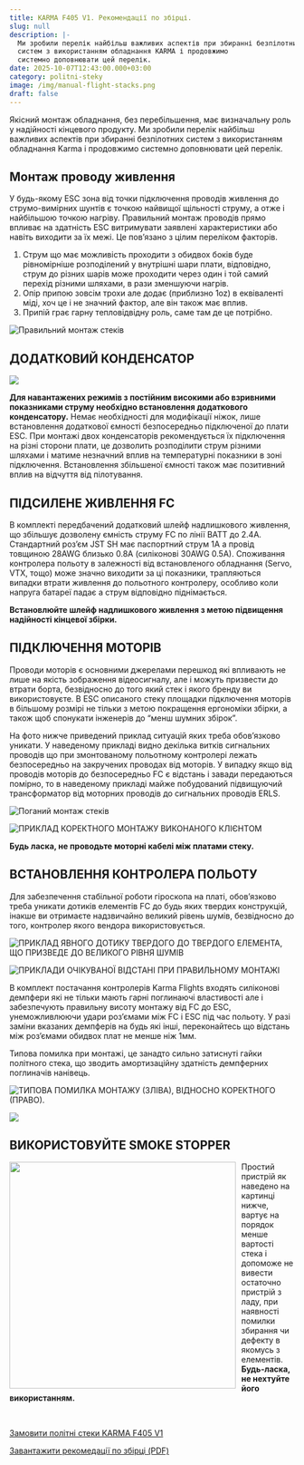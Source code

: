 ```yaml
---
title: KARMA F405 V1. Рекомендації по збірці.
slug: null
description: |-
  Ми зробили перелік найбільш важливих аспектів при збиранні безпілотних
  систем з використанням обладнання KARMA і продовжимо
  системно доповнювати цей перелік.
date: 2025-10-07T12:43:00.000+03:00
category: politni-steky
image: /img/manual-flight-stacks.png
draft: false
---
```

<p class="text-center">Якісний монтаж обладнання, без перебільшення, має 
визначальну роль у надійності кінцевого продукту. Ми зробили 
перелік найбільш важливих аспектів при збиранні безпілотних 
систем з використанням обладнання Karma і продовжимо 
системно доповнювати цей перелік. 
</p>
<h2>Монтаж проводу живлення</h2>
<p>У будь-якому ESC зона від точки підключення проводів живлення до
струмо-вимірних шунтів є точкою найвищої щільності струму, а отже і
найбільшою точкою нагріву. Правильний монтаж проводів прямо впливає на
здатність ESC витримувати заявлені характеристики або навіть виходити за їх
межі. Це пов’язано з цілим переліком факторів. </p>

<ol>
<li>Струм що має можливість проходити з обидвох боків буде рівномірніше
розподілений у внутрішні шари плати, відповідно, струм до різних шарів
може проходити через один і той самий перехід різними шляхами, в рази
зменшуючи нагрів.</li>
<li>Опір припою зовсім трохи але додає (приблизно 1oz) в еквіваленті міді, хоч це і не значний фактор,  але він також має вплив.</li>
<li>Припій грає гарну тепловідвідну роль, саме там де це потрібно.</li>
</ol>
<div class="text-center">

![Правильний монтаж стеків](/img/pravilniy_montaz_stekiv.jpg "Правильний монтаж політних стеків")

</div>

<h2>ДОДАТКОВИЙ КОНДЕНСАТОР</h2>

<div class="text-center">

![](/img/kondensator.jpg)

</div>

<p>
<strong>Для навантажених режимів з постійним високими або взривними
показниками струму необхідно встановлення додаткового конденсатору.</strong>
Немає необхідності для модифікації ніжок, лише встановлення додаткової
ємності безпосередньо підключеної до плати ESC. При монтажі двох
конденсаторів рекомендується їх підключення на різні сторони плати, це
дозволить розподілити струм різними шляхами і матиме незначний вплив на
температурні показники в зоні підключення. Встановлення збільшеної ємності
також має позитивний вплив на відчуття від пілотування.

</p>

<h2>ПІДСИЛЕНЕ ЖИВЛЕННЯ FC</h2>

<p>
В комплекті передбачений додатковий шлейф надлишкового живлення, що 
збільшує дозволену ємність струму FC по лінії BATT до 2.4А. Стандартний роз’єм 
JST SH має паспортний струм 1А а провід товщиною 28AWG близько 0.8A 
(силіконові 30AWG 0.5A). Споживання контролера польоту в залежності від 
встановленого обладнання (Servo, VTX, тощо) може значно виходити за ці 
показники, трапляються випадки втрати живлення до польотного контролеру, 
особливо коли напруга батареї падає а струм відповідно піднімається.
</p>

<p><strong>
Встановлюйте шлейф надлишкового живлення з метою підвищення 
надійності кінцевої збірки. 

</strong></p>

<h2>
ПІДКЛЮЧЕННЯ МОТОРІВ 

</h2>

<p>
Проводи моторів є основними джерелами перешкод які впливають не лише на 
якість зображення відеосигналу, але і можуть призвести до втрати борта, 
безвідносно до того який стек і якого бренду ви використовуєте. В ESC 
описаного стеку площадки підключення моторів в більшому розмірі не тільки з 
метою покращення ергономіки збірки, а також щоб спонукати інженерів до 
“менш шумних збірок”. 

</p>

<p>
На фото нижче приведений приклад ситуацій яких треба обов’язково уникати. 
У наведеному прикладі видно декілька витків сигнальних проводів що при 
змонтованому польотному контролері лежать безпосередньо на закручених 
проводах від моторів. У випадку якщо від проводів моторів до безпосередньо 
FC є відстань і завади передаються помірно, то в наведеному прикладі майже 
побудований підвищуючий трансформатор від моторних проводів до 
сигнальних проводів ERLS.

</p>

<div class="flex  items-center justify-center flex-col">

![Поганий монтаж стеків](/img/bad_montaz.jpg)

![ПРИКЛАД КОРЕКТНОГО  МОНТАЖУ ВИКОНАНОГО  КЛІЄНТОМ](/img/good_montaz.jpg)

<p><strong>
Будь ласка, не проводьте моторні кабелі між платами стеку. 

</strong></p>

</div>

<h2>
ВСТАНОВЛЕННЯ КОНТРОЛЕРА ПОЛЬОТУ
</h2>
<p>
Для забезпечення стабільної роботи гіроскопа на платі, обов’язково треба 
уникати дотиків елементів FC до будь яких твердих конструкцій, інакше ви 
отримаєте надзвичайно великий рівень шумів, безвідносно до того, контролер 
якого вендора використовується. 

</p>

![ПРИКЛАД  ЯВНОГО ДОТИКУ  ТВЕРДОГО ДО ТВЕРДОГО  ЕЛЕМЕНТА, ЩО ПРИЗВЕДЕ  ДО ВЕЛИКОГО РІВНЯ ШУМІВ](/img/kontroler-bad.jpg)

![ПРИКЛАДИ ОЧІКУВАНОЇ  ВІДСТАНІ ПРИ  ПРАВИЛЬНОМУ МОНТАЖІ](/img/kontroler-good.jpg)

<p>
В комплект постачання контролерів Karma Flights входять силіконові 
демпфери які не тільки мають гарні поглинаючі властивості але і забезпечують 
правильну висоту монтажу від FC до ESC, унеможливлюючи удари роз’ємами 
між FC і ESC під час польоту. У разі заміни вказаних демпферів на будь які інші, 
переконайтесь що відстань між роз’ємами обидвох плат не менше ніж 1мм.

</p>

<p>
Типова помилка при монтажі, це занадто сильно затиснуті гайки політного 
стека, що зводить амортизаційну здатність демпферних поглиначів нанівець.

</p>

<div class="text-center">

![ТИПОВА ПОМИЛКА МОНТАЖУ (ЗЛІВА), ВІДНОСНО КОРЕКТНОГО (ПРАВО). ](/img/momtaz-stekiv-no.jpg)

![](/img/giroskop.jpg)

<h2> ВИКОРИСТОВУЙТЕ SMOKE STOPPER</h2>
<img src="/img/stopper.jpg" style="float:left; margin-right:10px; width:400px;" />
<p style="text-align:left;">Простий пристрій як наведено 
на картинці нижче, вартує на 
порядок менше вартості стека і 
допоможе не вивести остаточно 
пристрій з ладу, при наявності 
помилки збирання чи дефекту в 
якомусь з елементів.<br>
 <strong>Будь-ласка, не нехтуйте його 
використанням.</strong></p>

<p class="text-center" style="clear:both;">
<br>

<a href="/catalog/flight-stack-karma-f405-v1/">

Замовити політні стеки  KARMA F405 V1
</a><br>

<a href="/assets/Karma_best_practices_UA.pdf">

Завантажити рекомедації по збірці (PDF)</a>

</p>

</div>
